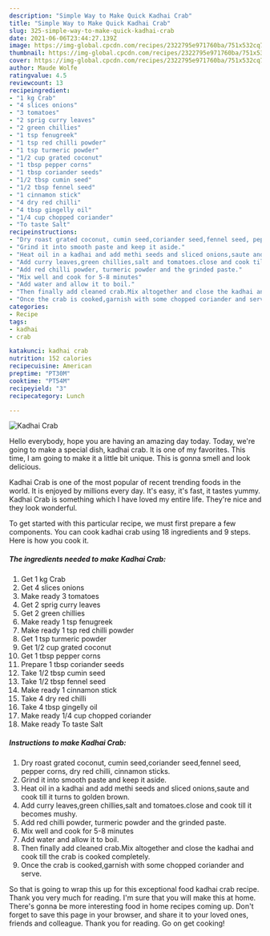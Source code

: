 ```yaml
---
description: "Simple Way to Make Quick Kadhai Crab"
title: "Simple Way to Make Quick Kadhai Crab"
slug: 325-simple-way-to-make-quick-kadhai-crab
date: 2021-06-06T23:44:27.139Z
image: https://img-global.cpcdn.com/recipes/2322795e971760ba/751x532cq70/kadhai-crab-recipe-main-photo.jpg
thumbnail: https://img-global.cpcdn.com/recipes/2322795e971760ba/751x532cq70/kadhai-crab-recipe-main-photo.jpg
cover: https://img-global.cpcdn.com/recipes/2322795e971760ba/751x532cq70/kadhai-crab-recipe-main-photo.jpg
author: Maude Wolfe
ratingvalue: 4.5
reviewcount: 13
recipeingredient:
- "1 kg Crab"
- "4 slices onions"
- "3 tomatoes"
- "2 sprig curry leaves"
- "2 green chillies"
- "1 tsp fenugreek"
- "1 tsp red chilli powder"
- "1 tsp turmeric powder"
- "1/2 cup grated coconut"
- "1 tbsp pepper corns"
- "1 tbsp coriander seeds"
- "1/2 tbsp cumin seed"
- "1/2 tbsp fennel seed"
- "1 cinnamon stick"
- "4 dry red chilli"
- "4 tbsp gingelly oil"
- "1/4 cup chopped coriander"
- "To taste Salt"
recipeinstructions:
- "Dry roast grated coconut, cumin seed,coriander seed,fennel seed, pepper corns, dry red chilli, cinnamon sticks."
- "Grind it into smooth paste and keep it aside."
- "Heat oil in a kadhai and add methi seeds and sliced onions,saute and cook till it turns to golden brown."
- "Add curry leaves,green chillies,salt and tomatoes.close and cook till it becomes mushy."
- "Add red chilli powder, turmeric powder and the grinded paste."
- "Mix well and cook for 5-8 minutes"
- "Add water and allow it to boil."
- "Then finally add cleaned crab.Mix altogether and close the kadhai and cook till the crab is cooked completely."
- "Once the crab is cooked,garnish with some chopped coriander and serve."
categories:
- Recipe
tags:
- kadhai
- crab

katakunci: kadhai crab 
nutrition: 152 calories
recipecuisine: American
preptime: "PT30M"
cooktime: "PT54M"
recipeyield: "3"
recipecategory: Lunch

---
```



![Kadhai Crab](https://img-global.cpcdn.com/recipes/2322795e971760ba/751x532cq70/kadhai-crab-recipe-main-photo.jpg)

Hello everybody, hope you are having an amazing day today. Today, we're going to make a special dish, kadhai crab. It is one of my favorites. This time, I am going to make it a little bit unique. This is gonna smell and look delicious.

Kadhai Crab is one of the most popular of recent trending foods in the world. It is enjoyed by millions every day. It's easy, it's fast, it tastes yummy. Kadhai Crab is something which I have loved my entire life. They're nice and they look wonderful.




To get started with this particular recipe, we must first prepare a few components. You can cook kadhai crab using 18 ingredients and 9 steps. Here is how you cook it.

<!--inarticleads1-->

##### The ingredients needed to make Kadhai Crab:

1. Get 1 kg Crab
1. Get 4 slices onions
1. Make ready 3 tomatoes
1. Get 2 sprig curry leaves
1. Get 2 green chillies
1. Make ready 1 tsp fenugreek
1. Make ready 1 tsp red chilli powder
1. Get 1 tsp turmeric powder
1. Get 1/2 cup grated coconut
1. Get 1 tbsp pepper corns
1. Prepare 1 tbsp coriander seeds
1. Take 1/2 tbsp cumin seed
1. Take 1/2 tbsp fennel seed
1. Make ready 1 cinnamon stick
1. Take 4 dry red chilli
1. Take 4 tbsp gingelly oil
1. Make ready 1/4 cup chopped coriander
1. Make ready To taste Salt




<!--inarticleads2-->

##### Instructions to make Kadhai Crab:

1. Dry roast grated coconut, cumin seed,coriander seed,fennel seed, pepper corns, dry red chilli, cinnamon sticks.
1. Grind it into smooth paste and keep it aside.
1. Heat oil in a kadhai and add methi seeds and sliced onions,saute and cook till it turns to golden brown.
1. Add curry leaves,green chillies,salt and tomatoes.close and cook till it becomes mushy.
1. Add red chilli powder, turmeric powder and the grinded paste.
1. Mix well and cook for 5-8 minutes
1. Add water and allow it to boil.
1. Then finally add cleaned crab.Mix altogether and close the kadhai and cook till the crab is cooked completely.
1. Once the crab is cooked,garnish with some chopped coriander and serve.




So that is going to wrap this up for this exceptional food kadhai crab recipe. Thank you very much for reading. I'm sure that you will make this at home. There's gonna be more interesting food in home recipes coming up. Don't forget to save this page in your browser, and share it to your loved ones, friends and colleague. Thank you for reading. Go on get cooking!
